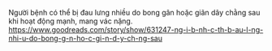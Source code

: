 Người bệnh có thể bị đau lưng nhiều do bong gân hoặc giãn dây chằng sau khi hoạt động mạnh, mang vác nặng.
https://www.goodreads.com/story/show/631247-ng-i-b-nh-c-th-b-au-l-ng-nhi-u-do-bong-g-n-ho-c-gi-n-d-y-ch-ng-sau
